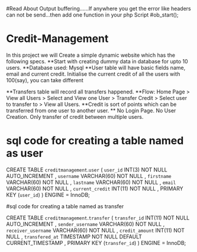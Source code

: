 #Read About Output buffering......If anywhere you get the error like headers can not be send...then add one function in your php Script
#ob_start(); 

# Credit-Management
In this project we will Create a simple dynamic website which has the following specs.
**Start with creating dummy data in database for upto 10 users.
**Database used: Mysql 
**User table will have basic fields  name, email and  current credit.
Initialise the current credit of all the users with 100(say), you can take different

**Transfers table will record all transfers happened.
**Flow: Home Page > View all Users > Select and View one User >
Transfer Credit > Select user to transfer to > View all Users. 
**Credit is sort of points which can be transferred from one user to another user.
** No Login Page. No User Creation. Only transfer of credit between multiple users.


# sql code for creating a table named as user

CREATE TABLE `creditmanagement`.`user` ( 
`user_id` INT(3) NOT NULL AUTO_INCREMENT ,
`username` VARCHAR(60) NOT NULL ,
`firstname` VARCHAR(60) NOT NULL ,
`lastname` VARCHAR(60) NOT NULL ,
`email` VARCHAR(60) NOT NULL ,
`current_credit` INT(11) NOT NULL ,
PRIMARY KEY (`user_id`)
) ENGINE = InnoDB;


#sql code for creating a table named as transfer

CREATE TABLE `creditmanagement`.`transfer` (
`transfer_id` INT(11) NOT NULL AUTO_INCREMENT ,
`sender_username` VARCHAR(60) NOT NULL ,
`receiver_username` VARCHAR(60) NOT NULL ,
`credit_amount` INT(11) NOT NULL , 
`transfered_at` TIMESTAMP NOT NULL DEFAULT CURRENT_TIMESTAMP ,
PRIMARY KEY (`transfer_id`)
) ENGINE = InnoDB;
